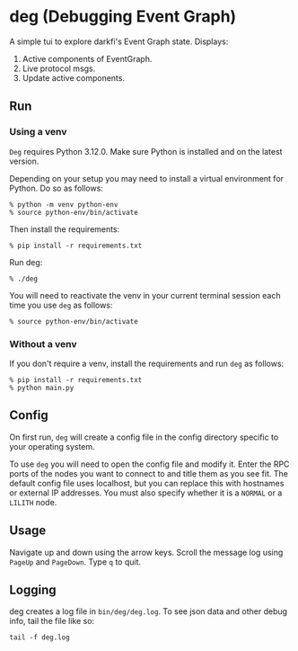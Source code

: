 # deg (Debugging Event Graph)

A simple tui to explore darkfi's Event Graph state. Displays:

1. Active components of EventGraph.
2. Live protocol msgs.
3. Update active components.

## Run

### Using a venv

`Deg` requires Python 3.12.0. Make sure Python is installed and on the
latest version.

Depending on your setup you may need to install a virtual environment
for Python. Do so as follows:

```shell
% python -m venv python-env
% source python-env/bin/activate
```

Then install the requirements:

```shell
% pip install -r requirements.txt
```

Run deg:

```shell
% ./deg
```

You will need to reactivate the venv in your current terminal session
each time you use `deg` as follows:

```shell
% source python-env/bin/activate
```

### Without a venv

If you don't require a venv, install the requirements and run `deg` as follows:

```shell
% pip install -r requirements.txt
% python main.py
```

## Config

On first run, `deg` will create a config file in the config directory
specific to your operating system.

To use `deg` you will need to open the config file and modify it. Enter
the RPC ports of the nodes you want to connect to and title them as you
see fit. The default config file uses localhost, but you can replace
this with hostnames or external IP addresses. You must also specify
whether it is a `NORMAL` or a `LILITH` node.

## Usage

Navigate up and down using the arrow keys. Scroll the message log using
`PageUp` and `PageDown`. Type `q` to quit.

## Logging

deg creates a log file in `bin/deg/deg.log`. To see json data and
other debug info, tail the file like so:

```shell
tail -f deg.log
```
